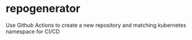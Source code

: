 # repogenerator
Use Github Actions to create a new repository and matching kubernetes namespace for CI/CD
